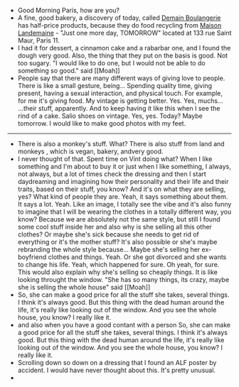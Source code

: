 - Good Morning Paris, how are you?
- A fine, good bakery, a discovery of today, called [Demain Boulangerie](https://demainboulangerie.fr/) has half-price products, because they do food recycling from [Maison Landemaine](https://maisonlandemaine.com/) - "Just one more day, TOMORROW" located at 133 rue Saint Maur, Paris 11.
- I had it for dessert, a cinnamon cake and a rabarbar one, and I found the dough very good. Also, the thing that they put on the basis is good. Not too sugary. "I would like to do one, but I would not be able to do something so good." said [[Moah]]
- People say that there are many different ways of giving love to people. There is like a small gesture, being... Spending quality time, giving present, having a sexual interaction, and physical touch. For example, for me it's giving food. My vintage is getting better. Yes. Yes, muchs... ...their stuff, apparently. And to keep having it like this when I see the rind of a cake. Salio shoes on vintage. Yes, yes. Today? Maybe tomorrow. I would like to make good photos with my feet.
----
- There is also a monkey's stuff. What? There is also stuff from land and monkeys , which is vegan, bakery, andvery good.
-  I never thought of that. Spent time on Vint doing what? When I like something and I'm about to buy it or just when I like something, I always, not always, but a lot of times check the dressing and then I start daydreaming and imagining how their personality and their life and their traits, based on their stuff, you know? And it's on what they are selling, yes? What kind of people they are. Yeah, it says something about them. It says a lot. Yeah. Like an image, I totally see the vibe and it's also funny to imagine that I will be wearing the clothes in a totally different way, you know? Because we are absolutely not the same style, but still I found some cool stuff inside her and also why is she selling all this other clothes? Or maybe she's sick because she needs to get rid of everything or it's the mother stuff? It's also possible or she's maybe rebranding the whole style because... Maybe she's selling her ex-boyfriend clothes and things. Yeah. Or she got divorced and she wants to change his life. Yeah, which happened for sure. Oh yeah, for sure. This would also explain why she's selling so cheaply things. It is like looking throught the window. "She has so many things, its crazy, maybe she is selling the whole house" said [[Moah]]
- So, she can make a good price for all the stuff she takes, several things. I think it's always good. But this thing with the dead human around the life, it's really like looking out of the window. And you see the whole house, you know? I really like it.
- and also when you have a good contant with a person So, she can make a good price for all the stuff she takes, several things. I think it's always good. But this thing with the dead human around the life, it's really like looking out of the window. And you see the whole house, you know? I really like it.
- Scrolling down so down on a dressing that I found an ALF poster by accident. I would have never thought about this. It's pretty unusual.
- 